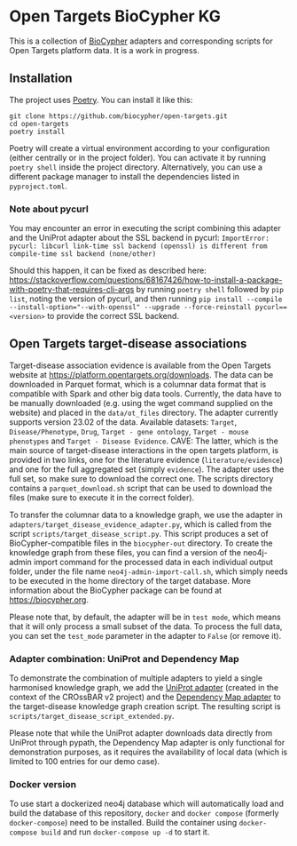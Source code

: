 # Open Targets BioCypher KG

This is a collection of [BioCypher](https://biocypher.org) adapters and
corresponding scripts for Open Targets platform data. It is a work in progress.

## Installation

The project uses [Poetry](https://python-poetry.org). You can install it like
this:

```
git clone https://github.com/biocypher/open-targets.git
cd open-targets
poetry install
```

Poetry will create a virtual environment according to your configuration (either
centrally or in the project folder). You can activate it by running `poetry
shell` inside the project directory. Alternatively, you can use a different
package manager to install the dependencies listed in `pyproject.toml`.

### Note about pycurl

You may encounter an error in executing the script combining this adapter and
the UniProt adapter about the SSL backend in pycurl: `ImportError: pycurl:
libcurl link-time ssl backend (openssl) is different from compile-time ssl
backend (none/other)`

Should this happen, it can be fixed as described here:
https://stackoverflow.com/questions/68167426/how-to-install-a-package-with-poetry-that-requires-cli-args
by running `poetry shell` followed by `pip list`, noting the version of pycurl,
and then running `pip install --compile --install-option="--with-openssl"
--upgrade --force-reinstall pycurl==<version>` to provide the correct SSL
backend.

## Open Targets target-disease associations

Target-disease association evidence is available from the Open Targets website
at https://platform.opentargets.org/downloads. The data can be downloaded in
Parquet format, which is a columnar data format that is compatible with Spark
and other big data tools. Currently, the data have to be manually downloaded
(e.g. using the wget command supplied on the website) and placed in the
`data/ot_files` directory. The adapter currently supports version 23.02 of the
data. Available datasets: `Target`, `Disease/Phenotype`, `Drug`, `Target - gene
ontology`, `Target - mouse phenotypes` and `Target - Disease Evidence`. CAVE:
The latter, which is the main source of target-disease interactions in the open
targets platform, is provided in two links, one for the literature evidence
(`literature/evidence`) and one for the full aggregated set (simply `evidence`).
The adapter uses the full set, so make sure to download the correct one. The
scripts directory contains a `parquet_download.sh` script that can be used to
download the files (make sure to execute it in the correct folder).

To transfer the columnar data to a knowledge graph, we use the adapter in
`adapters/target_disease_evidence_adapter.py`, which is called from the script
`scripts/target_disease_script.py`. This script produces a set of
BioCypher-compatible files in the `biocypher-out` directory. To create the
knowledge graph from these files, you can find a version of the neo4j-admin
import command for the processed data in each individual output folder, under
the file name `neo4j-admin-import-call.sh`, which simply needs to be executed in
the home directory of the target database. More information about the BioCypher
package can be found at https://biocypher.org.

Please note that, by default, the adapter will be in `test mode`, which means
that it will only process a small subset of the data. To process the full data,
you can set the `test_mode` parameter in the adapter to `False` (or remove it).

### Adapter combination: UniProt and Dependency Map

To demonstrate the combination of multiple adapters to yield a single harmonised
knowledge graph, we add the [UniProt
adapter](https://github.com/HUBioDataLab/CROssBAR-BioCypher-Migration) (created
in the context of the CROssBAR v2 project) and the [Dependency Map
adapter](https://github.com/saezlab/DepMap-BioCypher) to the target-disease
knowledge graph creation script. The resulting script is
`scripts/target_disease_script_extended.py`.

Please note that while the UniProt adapter downloads data directly from UniProt
through pypath, the Dependency Map adapter is only functional for demonstration
purposes, as it requires the availability of local data (which is limited to
100 entries for our demo case).

### Docker version
To use start a dockerized neo4j database which will automatically load and build
the database of this repository, `docker` and `docker compose` (formerly 
`docker-compose`) need to be installed. Build the container using
`docker-compose build` and run `docker-compose up -d` to start it.
